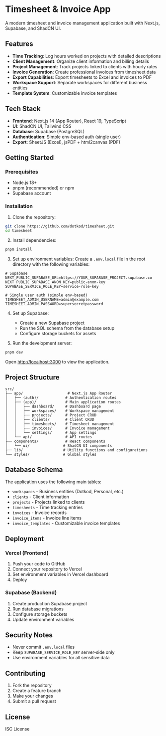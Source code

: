 # Timesheet & Invoice App

A modern timesheet and invoice management application built with Next.js, Supabase, and ShadCN UI.

## Features

- **Time Tracking**: Log hours worked on projects with detailed descriptions
- **Client Management**: Organize client information and billing details
- **Project Management**: Track projects linked to clients with hourly rates
- **Invoice Generation**: Create professional invoices from timesheet data
- **Export Capabilities**: Export timesheets to Excel and invoices to PDF
- **Workspace Support**: Separate workspaces for different business entities
- **Template System**: Customizable invoice templates

## Tech Stack

- **Frontend**: Next.js 14 (App Router), React 19, TypeScript
- **UI**: ShadCN UI, Tailwind CSS
- **Database**: Supabase (PostgreSQL)
- **Authentication**: Simple env-based auth (single user)
- **Export**: SheetJS (Excel), jsPDF + html2canvas (PDF)

## Getting Started

### Prerequisites

- Node.js 18+ 
- pnpm (recommended) or npm
- Supabase account

### Installation

1. Clone the repository:
```bash
git clone https://github.com/dotkod/timesheet.git
cd timesheet
```

2. Install dependencies:
```bash
pnpm install
```

3. Set up environment variables:
Create a `.env.local` file in the root directory with the following variables:

```env
# Supabase
NEXT_PUBLIC_SUPABASE_URL=https://YOUR_SUPABASE_PROJECT.supabase.co
NEXT_PUBLIC_SUPABASE_ANON_KEY=public-anon-key
SUPABASE_SERVICE_ROLE_KEY=service-role-key

# Single user auth (simple env-based)
TIMESHEET_ADMIN_USERNAME=admin@example.com
TIMESHEET_ADMIN_PASSWORD=supersecretpassword
```

4. Set up Supabase:
   - Create a new Supabase project
   - Run the SQL schema from the database setup
   - Configure storage buckets for assets

5. Run the development server:
```bash
pnpm dev
```

Open [http://localhost:3000](http://localhost:3000) to view the application.

## Project Structure

```
src/
├── app/                    # Next.js App Router
│   ├── (auth)/            # Authentication routes
│   ├── (app)/             # Main application routes
│   │   ├── dashboard/     # Dashboard page
│   │   ├── workspaces/    # Workspace management
│   │   ├── projects/      # Project CRUD
│   │   ├── clients/       # Client CRUD
│   │   ├── timesheets/    # Timesheet management
│   │   ├── invoices/      # Invoice management
│   │   └── settings/      # App settings
│   └── api/               # API routes
├── components/            # React components
│   └── ui/               # ShadCN UI components
├── lib/                  # Utility functions and configurations
└── styles/               # Global styles
```

## Database Schema

The application uses the following main tables:
- `workspaces` - Business entities (Dotkod, Personal, etc.)
- `clients` - Client information
- `projects` - Projects linked to clients
- `timesheets` - Time tracking entries
- `invoices` - Invoice records
- `invoice_items` - Invoice line items
- `invoice_templates` - Customizable invoice templates

## Deployment

### Vercel (Frontend)

1. Push your code to GitHub
2. Connect your repository to Vercel
3. Set environment variables in Vercel dashboard
4. Deploy

### Supabase (Backend)

1. Create production Supabase project
2. Run database migrations
3. Configure storage buckets
4. Update environment variables

## Security Notes

- Never commit `.env.local` files
- Keep `SUPABASE_SERVICE_ROLE_KEY` server-side only
- Use environment variables for all sensitive data

## Contributing

1. Fork the repository
2. Create a feature branch
3. Make your changes
4. Submit a pull request

## License

ISC License

